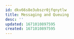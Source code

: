 ```yaml
---
id: dkv66s8e3ubszr0jfqnytlw
title: Messaging and Queuing
desc: ''
updated: 1671010897595
created: 1671010897595
---
```

